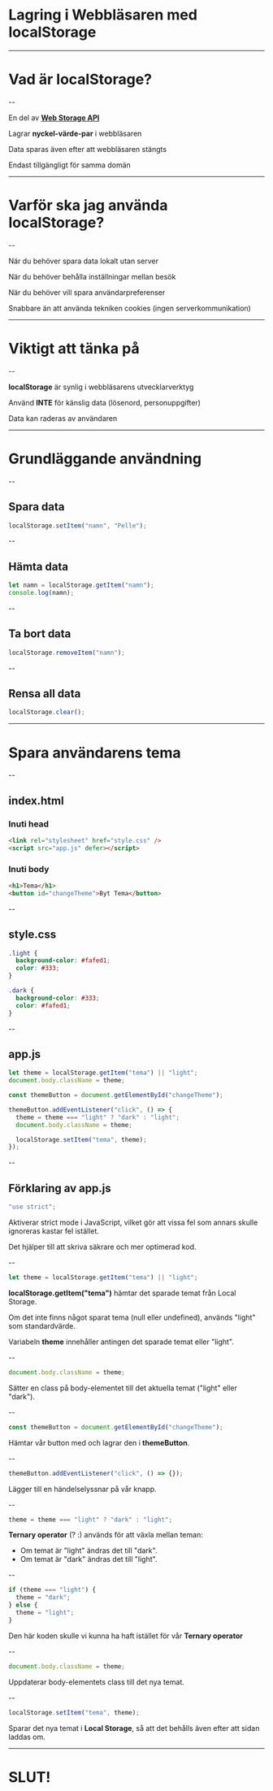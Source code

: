 # Lagring i Webbläsaren med localStorage

---

# Vad är localStorage?

--

En del av **[Web Storage API](https://developer.mozilla.org/en-US/docs/Web/API/Web_Storage_API)**

Lagrar **nyckel-värde-par** i webbläsaren

Data sparas även efter att webbläsaren stängts

Endast tillgängligt för samma domän

---

# Varför ska jag använda localStorage?

--

När du behöver spara data lokalt utan server

När du behöver behålla inställningar mellan besök

När du behöver vill spara användarpreferenser

Snabbare än att använda tekniken cookies (ingen serverkommunikation)

---

# Viktigt att tänka på

--

**localStorage** är synlig i webbläsarens utvecklarverktyg

Använd **INTE** för känslig data (lösenord, personuppgifter)

Data kan raderas av användaren

---

# Grundläggande användning

--

## Spara data

```javascript
localStorage.setItem("namn", "Pelle");
```

--

## Hämta data

```javascript
let namn = localStorage.getItem("namn");
console.log(namn);
```

--

## Ta bort data

```javascript
localStorage.removeItem("namn");
```

--

## Rensa all data

```javascript
localStorage.clear();
```

---

# Spara användarens tema

--

## index.html

### Inuti head

```html []
<link rel="stylesheet" href="style.css" />
<script src="app.js" defer></script>
```

### Inuti body

```html []
<h1>Tema</h1>
<button id="changeTheme">Byt Tema</button>
```

--

## style.css

```css []
.light {
  background-color: #fafed1;
  color: #333;
}

.dark {
  background-color: #333;
  color: #fafed1;
}
```

--

## app.js

```js []
let theme = localStorage.getItem("tema") || "light";
document.body.className = theme;

const themeButton = document.getElementById("changeTheme");

themeButton.addEventListener("click", () => {
  theme = theme === "light" ? "dark" : "light";
  document.body.className = theme;

  localStorage.setItem("tema", theme);
});
```

--

## Förklaring av app.js

```js []
"use strict";
```

Aktiverar strict mode i JavaScript, vilket gör att vissa fel som annars skulle ignoreras kastar fel istället.

Det hjälper till att skriva säkrare och mer optimerad kod.

--

```js []
let theme = localStorage.getItem("tema") || "light";
```

**localStorage.getItem("tema")** hämtar det sparade temat från Local Storage.

Om det inte finns något sparat tema (null eller undefined), används "light" som standardvärde.

Variabeln **theme** innehåller antingen det sparade temat eller "light".

--

```js []
document.body.className = theme;
```

Sätter en class på body-elementet till det aktuella temat ("light" eller "dark").

--

```js []
const themeButton = document.getElementById("changeTheme");
```

Hämtar vår button med och lagrar den i **themeButton**.

--

```js []
themeButton.addEventListener("click", () => {});
```

Lägger till en händelselyssnar på vår knapp.

--

```js []
theme = theme === "light" ? "dark" : "light";
```

**Ternary operator** (? :) används för att växla mellan teman:

- Om temat är "light" ändras det till "dark".
- Om temat är "dark" ändras det till "light".

--

```js []
if (theme === "light") {
  theme = "dark";
} else {
  theme = "light";
}
```

Den här koden skulle vi kunna ha haft istället för vår **Ternary operator**

--

```js []
document.body.className = theme;
```

Uppdaterar body-elementets class till det nya temat.

--

```js []
localStorage.setItem("tema", theme);
```

Sparar det nya temat i **Local Storage**, så att det behålls även efter att sidan laddas om.

---

# SLUT!
